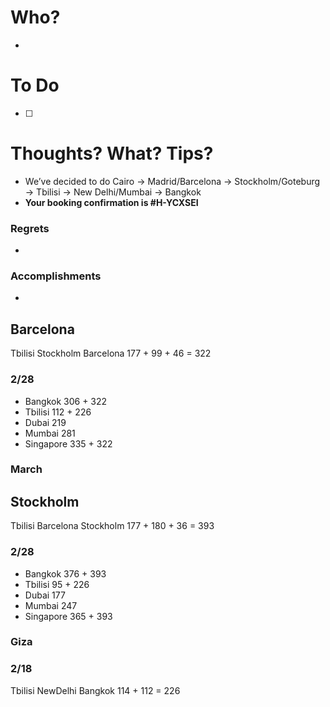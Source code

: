 # Who?
- 

# To Do
- [ ] 

# Thoughts? What? Tips?
- We’ve decided to do Cairo -> Madrid/Barcelona -> Stockholm/Goteburg -> Tbilisi -> New Delhi/Mumbai -> Bangkok
- **Your booking confirmation is #H-YCXSEI**

### Regrets
- 

### Accomplishments
- 

## Barcelona
Tbilisi Stockholm Barcelona
177 + 99 + 46 = 322
### 2/28
- Bangkok 306 + 322
- Tbilisi 112 + 226
- Dubai 219
- Mumbai 281
- Singapore 335  + 322
### March
## Stockholm
Tbilisi Barcelona Stockholm
177 + 180 + 36 = 393

### 2/28
- Bangkok 376 + 393
- Tbilisi 95 + 226
- Dubai 177
- Mumbai 247
- Singapore 365  + 393

### Giza
### 2/18

Tbilisi NewDelhi Bangkok
114 + 112 = 226




